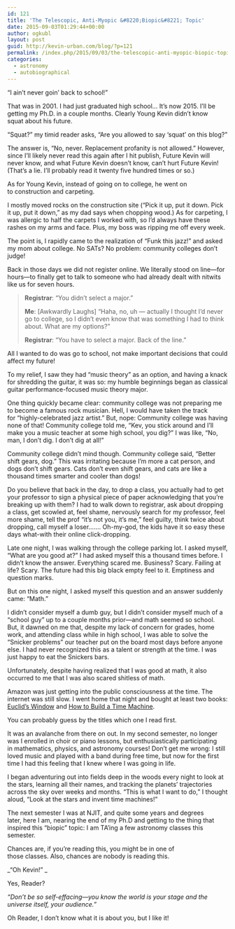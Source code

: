```yaml
---
id: 121
title: 'The Telescopic, Anti-Myopic &#8220;Biopic&#8221; Topic'
date: 2015-09-03T01:29:44+00:00
author: ogkubl
layout: post
guid: http://kevin-urban.com/blog/?p=121
permalink: /index.php/2015/09/03/the-telescopic-anti-myopic-biopic-topic/
categories:
  - astronomy
  - autobiographical
---
```

&#8220;I ain&#8217;t never goin&#8217; back to school!&#8221;

That was in 2001. I had just graduated high school&#8230; It&#8217;s now 2015. I&#8217;ll be getting my Ph.D. in a couple months. Clearly Young Kevin didn&#8217;t know squat about his future.

&#8220;Squat?&#8221; my timid reader asks, &#8220;Are you allowed to say &#8216;squat&#8217; on this blog?&#8221;

The answer is, &#8220;No, never. Replacement profanity is not allowed.&#8221; However, since I&#8217;ll likely never read this again after I hit publish, Future Kevin will never know, and what Future Kevin doesn&#8217;t know, can&#8217;t hurt Future Kevin! (That&#8217;s a lie. I&#8217;ll probably read it twenty five hundred times or so.) <!--more-->

As for Young Kevin, instead of going on to college, he went on to construction and carpeting.

I mostly moved rocks on the construction site (&#8220;Pick it up, put it down. Pick it up, put it down,&#8221; as my dad says when chopping wood.) As for carpeting, I was allergic to half the carpets I worked with, so I&#8217;d always have these rashes on my arms and face. Plus, my boss was ripping me off every week.

The point is, I rapidly came to the realization of &#8220;Funk this jazz!&#8221; and asked my mom about college. No SATs? No problem: community colleges don&#8217;t judge!

Back in those days we did not register online. We literally stood on line&#8212;for hours&#8212;to finally get to talk to someone who had already dealt with nitwits like us for seven hours.

> **Registrar**: &#8220;You didn&#8217;t select a major.&#8221;
> 
> **Me**: [Awkwardly Laughs] &#8220;Haha, no, uh &#8212; actually I thought I&#8217;d never go to college, so I didn&#8217;t even know that was something I had to think about. What are my options?&#8221;
> 
> **Registrar**: &#8220;You have to select a major. Back of the line.&#8221;

All I wanted to do was go to school, not make important decisions that could affect my future!

To my relief, I saw they had &#8220;music theory&#8221; as an option, and having a knack for shredding the guitar, it was so: my humble beginnings began as classical guitar performance-focused music theory major.

One thing quickly became clear: community college was not preparing me to become a famous rock musician. Hell, I would have taken the track for &#8220;highly-celebrated jazz artist.&#8221; But, nope: Community college was having none of that! Community college told me, &#8220;Kev, you stick around and I&#8217;ll make you a music teacher at some high school, you dig?&#8221; I was like, &#8220;No, man, I don&#8217;t dig. I don&#8217;t dig at all!&#8221;

Community college didn&#8217;t mind though. Community college said, &#8220;Better shift gears, dog.&#8221; This was irritating because I&#8217;m more a cat person, and dogs don&#8217;t shift gears. Cats don&#8217;t even shift gears, and cats are like a thousand times smarter and cooler than dogs!

Do you believe that back in the day, to drop a class, you actually had to get your professor to sign a physical piece of paper acknowledging that you&#8217;re breaking up with them? I had to walk down to registrar, ask about dropping a class, get scowled at, feel shame, nervously search for my professor, feel more shame, tell the prof &#8220;it&#8217;s not you, it&#8217;s me,&#8221; feel guilty, think twice about dropping, call myself a loser&#8230;&#8230;. Oh-my-god, the kids have it so easy these days what-with their online click-dropping.

Late one night, I was walking through the college parking lot. I asked myself, &#8220;What are you good at?&#8221; I had asked myself this a thousand times before. I didn&#8217;t know the answer. Everything scared me. Business? Scary. Failing at life? Scary. The future had this big black empty feel to it. Emptiness and question marks.

But on this one night, I asked myself this question and an answer suddenly came: &#8220;Math.&#8221;

I didn&#8217;t consider myself a dumb guy, but I didn&#8217;t consider myself much of a &#8220;school guy&#8221; up to a couple months prior&#8212;and math seemed so school. But, it dawned on me that, despite my lack of concern for grades, home work, and attending class while in high school, I was able to solve the &#8220;Snicker problems&#8221; our teacher put on the board most days before anyone else. I had never recognized this as a talent or strength at the time. I was just happy to eat the Snickers bars.

Unfortunately, despite having realized that I was good at math, it also occurred to me that I was also scared shitless of math.

Amazon was just getting into the public consciousness at the time. The internet was still slow. I went home that night and bought at least two books: [Euclid&#8217;s Window](http://www.amazon.com/Euclids-Window-Geometry-Parallel-Hyperspace/dp/0684865246) and [How to Build a Time Machine](http://www.amazon.com/Build-Time-Machine-Paul-Davies/dp/0142001864/ref=sr_1_1?s=books&ie=UTF8&qid=1441242479&sr=1-1&keywords=how+to+build+a+time+machine).

You can probably guess by the titles which one I read first.

It was an avalanche from there on out. In my second semester, no longer was I enrolled in choir or piano lessons, but enthusiastically participating in mathematics, physics, and astronomy courses! Don&#8217;t get me wrong: I still loved music and played with a band during free time, but now for the first time I had this feeling that I knew where I was going in life.

I began adventuring out into fields deep in the woods every night to look at the stars, learning all their names, and tracking the planets&#8217; trajectories across the sky over weeks and months. &#8220;This is what I want to do,&#8221; I thought aloud, &#8220;Look at the stars and invent time machines!&#8221;

The next semester I was at NJIT, and quite some years and degrees later, here I am, nearing the end of my Ph.D and getting to the thing that inspired this &#8220;biopic&#8221; topic: I am TA&#8217;ing a few astronomy classes this semester.

Chances are, if you&#8217;re reading this, you might be in one of those classes. Also, chances are nobody is reading this.

_&#8220;Oh Kevin!&#8221; _

Yes, Reader?

_&#8220;Don&#8217;t be so self-effacing&#8212;you know the world is your stage and the universe itself, your audience.&#8221;_

Oh Reader, I don&#8217;t know what it is about you, but I like it!
